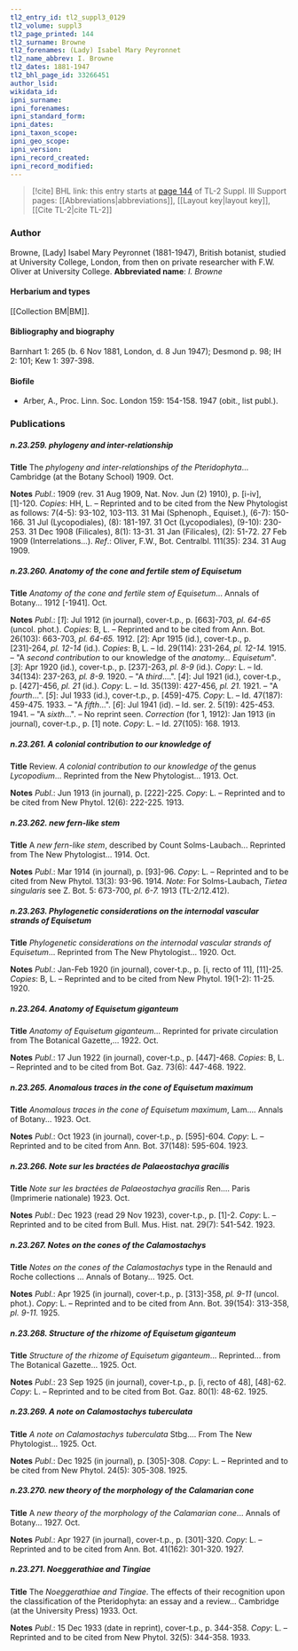 ```yaml
---
tl2_entry_id: tl2_suppl3_0129
tl2_volume: suppl3
tl2_page_printed: 144
tl2_surname: Browne
tl2_forenames: (Lady) Isabel Mary Peyronnet
tl2_name_abbrev: I. Browne
tl2_dates: 1881-1947
tl2_bhl_page_id: 33266451
author_lsid: 
wikidata_id: 
ipni_surname: 
ipni_forenames: 
ipni_standard_form: 
ipni_dates: 
ipni_taxon_scope: 
ipni_geo_scope: 
ipni_version: 
ipni_record_created: 
ipni_record_modified:
---
```


> [!cite] BHL link: this entry starts at [page 144](https://www.biodiversitylibrary.org/page/33266451) of TL-2 Suppl. III
> Support pages: [[Abbreviations|abbreviations]], [[Layout key|layout key]], [[Cite TL-2|cite TL-2]]

### Author

Browne, \[Lady\] Isabel Mary Peyronnet (1881-1947), British botanist, studied at University College, London, from then on private researcher with F.W. Oliver at University College. 
**Abbreviated name**: *I. Browne*

#### Herbarium and types

[[Collection BM|BM]].

#### Bibliography and biography

Barnhart 1: 265 (b. 6 Nov 1881, London, d. 8 Jun 1947); Desmond p. 98; IH 2: 101; Kew 1: 397-398.

#### Biofile

- Arber, A., Proc. Linn. Soc. London 159: 154-158. 1947 (obit., list publ.).

### Publications

##### n.23.259. phylogeny and inter-relationship

**Title**
The *phylogeny and inter-relationship*s *of the Pteridophyta*... Cambridge (at the Botany School) 1909. Oct.

**Notes**
*Publ*.: 1909 (rev. 31 Aug 1909, Nat. Nov. Jun (2) 1910), p. \[i-iv\], \[1\]-120. *Copies*: HH, L. – Reprinted and to be cited from the New Phytologist as follows: 7(4-5): 93-102, 103-113. 31 Mai (Sphenoph., Equiset.), (6-7): 150-166. 31 Jul (Lycopodiales), (8): 181-197. 31 Oct (Lycopodiales), (9-10): 230-253. 31 Dec 1908 (Filicales), 8(1): 13-31. 31 Jan (Filicales), (2): 51-72. 27 Feb 1909 (Interrelations...).
*Ref*.: Oliver, F.W., Bot. Centralbl. 111(35): 234. 31 Aug 1909.

##### n.23.260. Anatomy of the cone and fertile stem of Equisetum

**Title**
*Anatomy of the cone and fertile stem of Equisetum*... Annals of Botany... 1912 \[-1941\]. Oct.

**Notes**
*Publ*.: \[*1*\]: Jul 1912 (in journal), cover-t.p., p. \[663\]-703, *pl. 64-65* (uncol. phot.). *Copies*: B, L. – Reprinted and to be cited from Ann. Bot. 26(103): 663-703, *pl. 64-65.* 1912.
\[*2*\]: Apr 1915 (id.), cover-t.p., p. \[231\]-264, *pl. 12-14* (id.). *Copies*: B, L. – Id. 29(114): 231-264, *pl. 12-14.* 1915. – "A *second contribution* to our knowledge of the *anatomy... Equisetum*".
\[*3*\]: Apr 1920 (id.), cover-t.p., p. \[237\]-263, *pl. 8-9* (id.). *Copy*: L. – Id. 34(134): 237-263, *pl. 8-9.* 1920. – "A *third*....".
\[*4*\]: Jul 1921 (id.), cover-t.p., p. \[427\]-456, *pl. 21* (id.). *Copy*: L. – Id. 35(139): 427-456, *pl. 21.* 1921. – "A *fourth*...".
\[*5*\]: Jul 1933 (id.), cover-t.p., p. \[459\]-475. *Copy*: L. – Id. 47(187): 459-475. 1933. – "A *fifth*...".
\[*6*\]: Jul 1941 (id). – Id. ser. 2. 5(19): 425-453. 1941. – "A *sixth*...". – No reprint seen.
*Correction* (for 1, 1912): Jan 1913 (in journal), cover-t.p., p. \[1\] note. *Copy*: L. – Id. 27(105): 168. 1913.

##### n.23.261. A colonial contribution to our knowledge of

**Title**
Review. *A colonial contribution to our knowledge of* the genus *Lycopodium*... Reprinted from the New Phytologist... 1913. Oct.

**Notes**
*Publ*.: Jun 1913 (in journal), p. \[222\]-225. *Copy*: L. – Reprinted and to be cited from New Phytol. 12(6): 222-225. 1913.

##### n.23.262. new fern-like stem

**Title**
A *new fern-like stem*, described by Count Solms-Laubach... Reprinted from The New Phytologist... 1914. Oct.

**Notes**
*Publ*.: Mar 1914 (in journal), p. \[93\]-96. *Copy*: L. – Reprinted and to be cited from New Phytol. 13(3): 93-96. 1914.
*Note*: For Solms-Laubach, *Tietea singularis* see Z. Bot. 5: 673-700, *pl. 6-7.* 1913 (TL-2/12.412).

##### n.23.263. Phylogenetic considerations on the internodal vascular strands of Equisetum

**Title**
*Phylogenetic considerations on the internodal vascular strands of Equisetum*... Reprinted from The New Phytologist... 1920. Oct.

**Notes**
*Publ*.: Jan-Feb 1920 (in journal), cover-t.p., p. \[i, recto of 11\], \[11\]-25. *Copies*: B, L. – Reprinted and to be cited from New Phytol. 19(1-2): 11-25. 1920.

##### n.23.264. Anatomy of Equisetum giganteum

**Title**
*Anatomy of Equisetum giganteum*... Reprinted for private circulation from The Botanical Gazette,... 1922. Oct.

**Notes**
*Publ*.: 17 Jun 1922 (in journal), cover-t.p., p. \[447\]-468. *Copies*: B, L. – Reprinted and to be cited from Bot. Gaz. 73(6): 447-468. 1922.

##### n.23.265. Anomalous traces in the cone of Equisetum maximum

**Title**
*Anomalous traces in the cone of Equisetum maximum*, Lam.... Annals of Botany... 1923. Oct.

**Notes**
*Publ*.: Oct 1923 (in journal), cover-t.p., p. \[595\]-604. *Copy*: L. – Reprinted and to be cited from Ann. Bot. 37(148): 595-604. 1923.

##### n.23.266. Note sur les bractées de Palaeostachya gracilis

**Title**
*Note sur les bractées de Palaeostachya gracilis* Ren.... Paris (Imprimerie nationale) 1923. Oct.

**Notes**
*Publ*.: Dec 1923 (read 29 Nov 1923), cover-t.p., p. \[1\]-2. *Copy*: L. – Reprinted and to be cited from Bull. Mus. Hist. nat. 29(7): 541-542. 1923.

##### n.23.267. Notes on the cones of the Calamostachys

**Title**
*Notes on the cones of the Calamostachys* type in the Renauld and Roche collections ... Annals of Botany... 1925. Oct.

**Notes**
*Publ*.: Apr 1925 (in journal), cover-t.p., p. \[313\]-358, *pl. 9-11* (uncol. phot.). *Copy*: L. – Reprinted and to be cited from Ann. Bot. 39(154): 313-358, *pl. 9-11.* 1925.

##### n.23.268. Structure of the rhizome of Equisetum giganteum

**Title**
*Structure of the rhizome of Equisetum giganteum*... Reprinted... from The Botanical Gazette... 1925. Oct.

**Notes**
*Publ*.: 23 Sep 1925 (in journal), cover-t.p., p. \[i, recto of 48\], \[48\]-62. *Copy*: L. – Reprinted and to be cited from Bot. Gaz. 80(1): 48-62. 1925.

##### n.23.269. A note on Calamostachys tuberculata

**Title**
*A note on Calamostachys tuberculata* Stbg.... From The New Phytologist... 1925. Oct.

**Notes**
*Publ*.: Dec 1925 (in journal), p. \[305\]-308. *Copy*: L. – Reprinted and to be cited from New Phytol. 24(5): 305-308. 1925.

##### n.23.270. new theory of the morphology of the Calamarian cone

**Title**
A *new theory of the morphology of the Calamarian cone*... Annals of Botany... 1927. Oct.

**Notes**
*Publ*.: Apr 1927 (in journal), cover-t.p., p. \[301\]-320. *Copy*: L. – Reprinted and to be cited from Ann. Bot. 41(162): 301-320. 1927.

##### n.23.271. Noeggerathiae and Tingiae

**Title**
The *Noeggerathiae and Tingiae*. The effects of their recognition upon the classification of the Pteridophyta: an essay and a review... Cambridge (at the University Press) 1933. Oct.

**Notes**
*Publ*.: 15 Dec 1933 (date in reprint), cover-t.p., p. 344-358. *Copy*: L. – Reprinted and to be cited from New Phytol. 32(5): 344-358. 1933.

